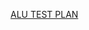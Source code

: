 [ALU TEST PLAN](https://docs.google.com/spreadsheets/d/1U03_U-hIlYfYvkCtgHGqapv9xWG5UoFT7k4pZiMbKPE/edit?usp=sharing)
